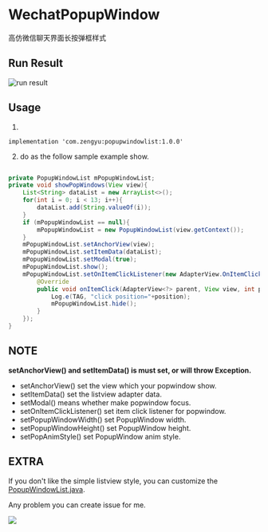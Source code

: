 # WechatPopupWindow
高仿微信聊天界面长按弹框样式

## Run Result
![run result](https://github.com/nesger/WechatPopupWindow/blob/master/run_result.gif)

## Usage

1. 
```
implementation 'com.zengyu:popupwindowlist:1.0.0'
```
2. do as the follow sample example show.

```java

private PopupWindowList mPopupWindowList;
private void showPopWindows(View view){
    List<String> dataList = new ArrayList<>();
    for(int i = 0; i < 13; i++){
        dataList.add(String.valueOf(i));
    }
    if (mPopupWindowList == null){
        mPopupWindowList = new PopupWindowList(view.getContext());
    }
    mPopupWindowList.setAnchorView(view);
    mPopupWindowList.setItemData(dataList);
    mPopupWindowList.setModal(true);
    mPopupWindowList.show();
    mPopupWindowList.setOnItemClickListener(new AdapterView.OnItemClickListener() {
        @Override
        public void onItemClick(AdapterView<?> parent, View view, int position, long id) {
            Log.e(TAG, "click position="+position);
            mPopupWindowList.hide();
        }
    });
}

```

## NOTE
**setAnchorView() and setItemData() is must set, or will throw Exception.**

- setAnchorView() set the view which your popwindow show.
- setItemData() set the listview adapter data.
- setModal() means whether make popwindow focus.
- setOnItemClickListener() set item click listener for popwindow.
- setPopupWindowWidth() set PopupWindow width.
- setPopupWindowHeight() set PopupWindow height.
- setPopAnimStyle() set PopupWindow anim style.


## EXTRA
If you don't like the simple listview style, you can customize the [PopupWindowList.java](https://github.com/nesger/WechatPopupWindow/blob/master/app/src/main/java/com/nesger/wechatpopupwindow/PopupWindowList.java).

Any problem you can create issue for me.



![](https://github.com/nesger/WechatPopupWindow/blob/master/contact_me.png)
